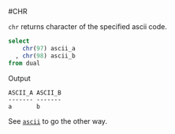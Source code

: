 #CHR

`chr` returns character of the specified ascii code.

```sql
select
    chr(97) ascii_a
  , chr(98) ascii_b  
from dual
```

Output
```
ASCII_A ASCII_B
------- -------
a       b  
```

See [`ascii`](ascii.md) to go the other way.
